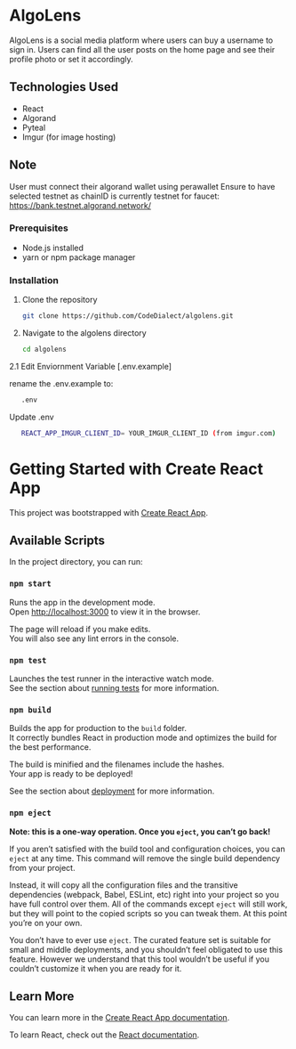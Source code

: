 # AlgoLens

AlgoLens is a social media platform where users can buy a username to sign in. Users can find all the user posts on the home page and see their profile photo or set it accordingly.

## Technologies Used

- React
- Algorand
- Pyteal
- Imgur (for image hosting)


## Note
User must connect their algorand wallet using perawallet
Ensure to have selected testnet as chainID is currently testnet
for faucet: https://bank.testnet.algorand.network/

### Prerequisites
- Node.js installed
- yarn or npm package manager
  

### Installation
1. Clone the repository
   ```sh
   git clone https://github.com/CodeDialect/algolens.git
   ```
2. Navigate to the algolens directory
    ```bash
   cd algolens
     ```
  2.1 Edit Enviornment Variable [.env.example]
      
  rename the .env.example to: 
  ```bash 
     .env 
  ```
     
  Update .env
  ```bash 
     REACT_APP_IMGUR_CLIENT_ID= YOUR_IMGUR_CLIENT_ID (from imgur.com)
  ```


# Getting Started with Create React App

This project was bootstrapped with [Create React App](https://github.com/facebook/create-react-app).

## Available Scripts

In the project directory, you can run:

### `npm start`

Runs the app in the development mode.\
Open [http://localhost:3000](http://localhost:3000) to view it in the browser.

The page will reload if you make edits.\
You will also see any lint errors in the console.

### `npm test`

Launches the test runner in the interactive watch mode.\
See the section about [running tests](https://facebook.github.io/create-react-app/docs/running-tests) for more information.

### `npm build`

Builds the app for production to the `build` folder.\
It correctly bundles React in production mode and optimizes the build for the best performance.

The build is minified and the filenames include the hashes.\
Your app is ready to be deployed!

See the section about [deployment](https://facebook.github.io/create-react-app/docs/deployment) for more information.

### `npm eject`

**Note: this is a one-way operation. Once you `eject`, you can’t go back!**

If you aren’t satisfied with the build tool and configuration choices, you can `eject` at any time. This command will remove the single build dependency from your project.

Instead, it will copy all the configuration files and the transitive dependencies (webpack, Babel, ESLint, etc) right into your project so you have full control over them. All of the commands except `eject` will still work, but they will point to the copied scripts so you can tweak them. At this point you’re on your own.

You don’t have to ever use `eject`. The curated feature set is suitable for small and middle deployments, and you shouldn’t feel obligated to use this feature. However we understand that this tool wouldn’t be useful if you couldn’t customize it when you are ready for it.

## Learn More

You can learn more in the [Create React App documentation](https://facebook.github.io/create-react-app/docs/getting-started).

To learn React, check out the [React documentation](https://reactjs.org/).
